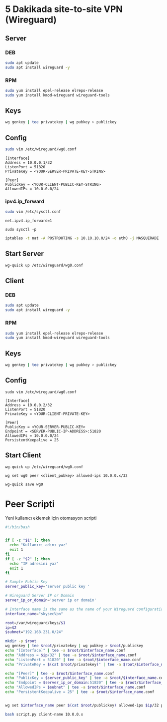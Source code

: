 # 5 Dakikada site-to-site VPN (Wireguard)
## Server
### DEB
```bash
sudo apt update 
sudo apt install wireguard -y 
```
### RPM
```bash
sudo yum install epel-release elrepo-release 
sudo yum install kmod-wireguard wireguard-tools
```
## Keys
```bash
wg genkey | tee privatekey | wg pubkey > publickey
```
## Config
```bash
sudo vim /etc/wireguard/wg0.conf
```
```
[Interface]  
Address = 10.0.0.1/32  
ListenPort = 51820  
PrivateKey = <YOUR-SERVER-PRIVATE-KEY-STRING>
  
[Peer]  
PublicKey = <YOUR-CLIENT-PUBLIC-KEY-STRING>
AllowedIPs = 10.0.0.0/24
```
### ipv4.ip_forward
```bash
sudo vim /etc/sysctl.conf
```
```
net.ipv4.ip_forward=1
```
```
sudo sysctl -p
```
```bash
iptables -t nat -A POSTROUTING -s 10.10.10.0/24 -o eth0 -j MASQUERADE
```
## Start Server
```bash
wg-quick up /etc/wireguard/wg0.conf
```
## Client
### DEB
```bash
sudo apt update 
sudo apt install wireguard -y 
```
### RPM
```bash
sudo yum install epel-release elrepo-release 
sudo yum install kmod-wireguard wireguard-tools
```
## Keys
```bash
wg genkey | tee privatekey | wg pubkey > publickey
```
## Config
```
sudo vim /etc/wireguard/wg0.conf
```
```
[Interface]
Address = 10.0.0.2/32
ListenPort = 51820
PrivateKey = <YOUR-CLIENT-PRIVATE-KEY>

[Peer]
PublicKey = <YOUR-SERVER-PUBLIC-KEY>
Endpoint = <SERVER-PUBLIC-IP-ADDRESS>:51820
AllowedIPs = 10.0.0.0/24
PersistentKeepalive = 25
```
## Start Client
```
wg-quick up /etc/wireguard/wg0.conf
```

```
wg set wg0 peer <client_pubkey> allowed-ips 10.0.0.x/32
```

```
wg-quick save wg0
```

# Peer Scripti
Yeni kullanıcı eklemek için otomasyon scripti

```bash
#!/bin/bash


if [ -z "$1" ]; then
  echo "Kullanıcı adını yaz"
  exit 1
fi
if [ -z "$2" ]; then
  echo "IP adresini yaz"
  exit 1
fi

# Sample Public Key
server_public_key='server public key '

# Wireguard Server IP or Domain
server_ip_or_domain='server ip or domain'

# Interface name is the same as the name of your Wireguard configuration file
interface_name="skysecVpn"

root=/var/wireguard/keys/$1
ip=$2
$subnet="192.168.231.0/24"

mkdir -p $root
wg genkey | tee $root/privatekey | wg pubkey > $root/publickey
echo "[Interface]" | tee -a $root/$interface_name.conf
echo "Address = $ip/32" | tee -a $root/$interface_name.conf
echo "ListenPort = 51820" | tee -a $root/$interface_name.conf
echo "PrivateKey = $(cat $root/privatekey)" | tee -a $root/$interface_name.conf

echo "[Peer]" | tee -a $root/$interface_name.conf
echo "PublicKey = $server_public_key" | tee -a $root/$interface_name.conf
echo "Endpoint = $server_ip_or_domain:51820" | tee -a $root/$interface_name.conf
echo "AllowedIPs = $subnet" | tee -a $root/$interface_name.conf
echo "PersistentKeepalive = 25" | tee -a $root/$interface_name.conf


wg set $interface_name peer $(cat $root/publickey) allowed-ips $ip/32 persistent-keepalive 25
```

```bash
bash script.py client-name 10.0.0.x
```
